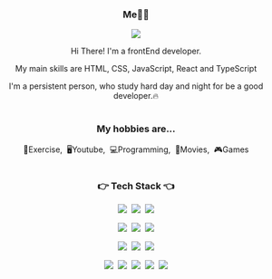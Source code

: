 <div align="center">
<h3>Me🙋‍♂️</h3>
<p><a href="https://www.tistory.com/" target="_blank"><img src="https://img.shields.io/badge/BLOG-38761d?style=flat&logo=GitHub Sponsors&logoColor=white"/></a></p>
<p>Hi There! I'm a frontEnd developer.</p>
<p> My main skills are HTML, CSS, JavaScript, React and TypeScript</p>
<p>I'm a persistent person, who study hard day and night for be a good developer.🔥</p>
  
#
<h3>My hobbies are...</h3>
<p>💪Exercise,&nbsp;&nbsp;🖥Youtube,&nbsp;&nbsp;💻Programming,&nbsp;&nbsp;🎥Movies,&nbsp;&nbsp;🎮Games</p>
  
#
<h3>👉 Tech Stack 👈</h3>
<p><img src="https://img.shields.io/badge/HTML5-E34F26?style=flat&logo=html5&logoColor=white"/>&nbsp;&nbsp;<img src="https://img.shields.io/badge/CSS3-1572B6?style=flat&logo=css3&logoColor=white"/>&nbsp;&nbsp;<img src="https://img.shields.io/badge/JavaScript-gray?style=flat&logo=JavaScript&logoColor=F7DF1E"/></p>
<p><img src="https://img.shields.io/badge/React-white?style=flat&logo=React&logoColor=61DAFB"/>&nbsp;&nbsp;<img src="https://img.shields.io/badge/TypeScript-3178C6?style=flat&logo=TypeScript&logoColor=white"/>&nbsp;&nbsp;<img src="https://img.shields.io/badge/Redux-pink?style=flat&logo=Redux&logoColor=764ABC"/></p>

<p><img src="https://img.shields.io/badge/Node.js-c2c5c5?style=flat&logo=Node.js&logoColor=339933"/>&nbsp;&nbsp;<img src="https://img.shields.io/badge/Bootstrap-yellow?style=flat&logo=Bootstrap&logoColor=7952B3"/>&nbsp;&nbsp;<img src="https://img.shields.io/badge/Scss-green?style=flat&logo=Sass&logoColor=CC6699"/></p>

<p><img src="https://img.shields.io/badge/Notion-b4f5bd?style=flat&logo=Notion&logoColor=black"/>&nbsp;&nbsp;<img src="https://img.shields.io/badge/GitHub-gray?style=flat&logo=GitHub&logoColor=black"/>&nbsp;&nbsp;<img src="https://img.shields.io/badge/Git-blue?style=flat&logo=Git&logoColor=F05032"/>&nbsp;&nbsp;<img src="https://img.shields.io/badge/Bitbucket-white?style=flat&logo=Bitbucket&logoColor=0052CC"/>&nbsp;&nbsp;<img src="https://img.shields.io/badge/Jira-green?style=flat&logo=Jira&logoColor=0052CC"/></p>
</div>
